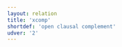 ```yaml
---
layout: relation
title: 'xcomp'
shortdef: 'open clausal complement'
udver: '2'
---
```

<!-- Interlanguage links updated Út zář 29 20:23:45 CEST 2020 -->
